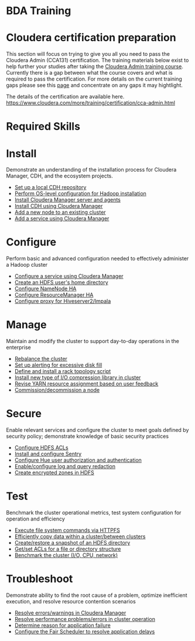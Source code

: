 # BDA Training
# Cloudera certification preparation

This section will focus on trying to give you all you need to pass the Cloudera Admin (CCA131) certification. 
The training materials below exist to help further your studies after taking the [Cloudera Admin training course](/https://university.cloudera.com/instructor-led-training/administrator). Currently there is a gap between what the course covers and what is required to pass the certification. For more details on the current training gaps please see this [page](/Cloudera-Admin/Training-Gaps.md) and concentrate on any gaps it may hightlight.

The details of the certification are available here.
https://www.cloudera.com/more/training/certification/cca-admin.html
 
# Required Skills
 
# Install
Demonstrate an understanding of the installation process for Cloudera Manager, CDH, and the ecosystem projects.

- [Set up a local CDH repository](/Cloudera-Admin/CCA131-Required-Skills#set-up-a-local-cdh-repository)
- [Perform OS-level configuration for Hadoop installation](/Cloudera-Admin/CCA131-Required-Skills#perform-os-level-configuration-for-hadoop-installation)
- [Install Cloudera Manager server and agents](/Cloudera-Admin/CCA131-Required-Skills#install-cloudera-manager-server-and-agents)
- [Install CDH using Cloudera Manager](/Cloudera-Admin/CCA131-Required-Skills#install-cdh-using-cloudera-manager)
- [Add a new node to an existing cluster](/Cloudera-Admin/CCA131-Required-Skills#add-a-new-node-to-an-existing-cluster)
- [Add a service using Cloudera Manager](/Cloudera-Admin/CCA131-Required-Skills#add-a-service-using-cloudera-manager)


# Configure
Perform basic and advanced configuration needed to effectively administer a Hadoop cluster

- [Configure a service using Cloudera Manager](/Cloudera-Admin/CCA131-Required-Skills#configure-a-service-using-cloudera-manager)
- [Create an HDFS user's home directory](/Cloudera-Admin/CCA131-Required-Skills#create-an-hdfs-users-home-directory)
- [Configure NameNode HA](/Cloudera-Admin/CCA131-Required-Skills#configure-namenode-ha)
- [Configure ResourceManager HA](/Cloudera-Admin/CCA131-Required-Skills#configure-resourcemanager-ha)
- [Configure proxy for Hiveserver2/Impala](/Cloudera-Admin/CCA131-Required-Skills#configure-proxy-for-hiveserver2impala)

 
# Manage
Maintain and modify the cluster to support day-to-day operations in the enterprise

- [Rebalance the cluster](/Cloudera-Admin/CCA131-Required-Skills#manage)
- [Set up alerting for excessive disk fill](/Cloudera-Admin/CCA131-Required-Skills#set-up-alerting-for-excessive-disk-fill)
- [Define and install a rack topology script](Cloudera-Admin/CCA131-Required-Skills#define-and-install-a-rack-topology-script)
- [Install new type of I/O compression library in cluster](/Cloudera-Admin/CCA131-Required-Skills#install-new-type-of-io-compression-library-in-cluster)
- [Revise YARN resource assignment based on user feedback](/Cloudera-Admin/CCA131-Required-Skills#revise-yarn-resource-assignment-based-on-user-feedback)
- [Commission/decommission a node](/Cloudera-Admin/CCA131-Required-Skills#commissiondecommission-a-node)


# Secure
Enable relevant services and configure the cluster to meet goals defined by security policy; demonstrate knowledge of basic security practices

- [Configure HDFS ACLs](/Cloudera-Admin/CCA131-Required-Skills#configure-hdfs-acls)
- [Install and configure Sentry](/Cloudera-Admin/CCA131-Required-Skills#install-and-configure-sentry)
- [Configure Hue user authorization and authentication](/Cloudera-Admin/CCA131-Required-Skills#configure-hue-user-authorization-and-authentication)
- [Enable/configure log and query redaction](/Cloudera-Admin/CCA131-Required-Skills#enableconfigure-log-and-query-redaction)
- [Create encrypted zones in HDFS](/Cloudera-Admin/CCA131-Required-Skills#create-encrypted-zones-in-hdfs)


# Test
Benchmark the cluster operational metrics, test system configuration for operation and efficiency

- [Execute file system commands via HTTPFS](/Cloudera-Admin/CCA131-Required-Skills#execute-file-system-commands-via-httpfs)
- [Efficiently copy data within a cluster/between clusters](/Cloudera-Admin/CCA131-Required-Skills#efficiently-copy-data-within-a-clusterbetween-clusters)
- [Create/restore a snapshot of an HDFS directory](/Cloudera-Admin/CCA131-Required-Skills#createrestore-a-snapshot-of-an-hdfs-directory)
- [Get/set ACLs for a file or directory structure](/Cloudera-Admin/CCA131-Required-Skills#getset-acls-for-a-file-or-directory-structure)
- [Benchmark the cluster (I/O, CPU, network)](/Cloudera-Admin/CCA131-Required-Skills#benchmark-the-cluster-io-cpu-network)


# Troubleshoot
Demonstrate ability to find the root cause of a problem, optimize inefficient execution, and resolve resource contention scenarios

- [Resolve errors/warnings in Cloudera Manager](/Cloudera-Admin/CCA131-Required-Skills#resolve-errorswarnings-in-cloudera-manager)
- [Resolve performance problems/errors in cluster operation](/Cloudera-Admin/CCA131-Required-Skills#resolve-performance-problemserrors-in-cluster-operation)
- [Determine reason for application failure](/Cloudera-Admin/CCA131-Required-Skills#determine-reason-for-application-failure)
- [Configure the Fair Scheduler to resolve application delays](/Cloudera-Admin/CCA131-Required-Skills#configure-the-fair-scheduler-to-resolve-application-delays)
